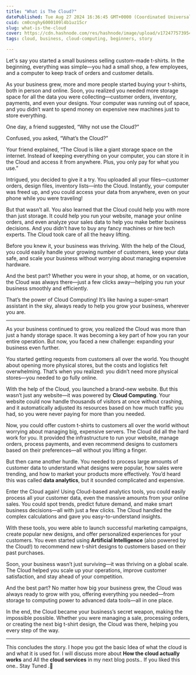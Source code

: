 ```yaml
---
title: "What is The Cloud?"
datePublished: Tue Aug 27 2024 16:36:45 GMT+0000 (Coordinated Universal Time)
cuid: cm0cnghy6000109l4b1uz15cr
slug: what-is-the-cloud
cover: https://cdn.hashnode.com/res/hashnode/image/upload/v1724775739548/8f2f1e97-6c64-4c7e-9c01-a6f3820d16c0.jpeg
tags: cloud, business, cloud-computing, beginners, story

---
```


Let's say you started a small business selling custom-made t-shirts. In the beginning, everything was simple—you had a small shop, a few employees, and a computer to keep track of orders and customer details.

As your business grew, more and more people started buying your t-shirts, both in person and online. Soon, you realized you needed more storage space for all the data you were collecting—customer orders, inventory, payments, and even your designs. Your computer was running out of space, and you didn’t want to spend money on expensive new machines just to store everything.

One day, a friend suggested, “Why not use the Cloud?”

Confused, you asked, “What’s the Cloud?”

Your friend explained, “The Cloud is like a giant storage space on the internet. Instead of keeping everything on your computer, you can store it in the Cloud and access it from anywhere. Plus, you only pay for what you use.”

Intrigued, you decided to give it a try. You uploaded all your files—customer orders, design files, inventory lists—into the Cloud. Instantly, your computer was freed up, and you could access your data from anywhere, even on your phone while you were traveling!

But that wasn’t all. You also learned that the Cloud could help you with more than just storage. It could help you run your website, manage your online orders, and even analyze your sales data to help you make better business decisions. And you didn’t have to buy any fancy machines or hire tech experts. The Cloud took care of all the heavy lifting.

Before you knew it, your business was thriving. With the help of the Cloud, you could easily handle your growing number of customers, keep your data safe, and scale your business without worrying about managing expensive hardware.

And the best part? Whether you were in your shop, at home, or on vacation, the Cloud was always there—just a few clicks away—helping you run your business smoothly and efficiently.

That’s the power of Cloud Computing! It’s like having a super-smart assistant in the sky, always ready to help you grow your business, wherever you are.

---

As your business continued to grow, you realized the Cloud was more than just a handy storage space. It was becoming a key part of how you ran your entire operation. But now, you faced a new challenge: expanding your business even further.

You started getting requests from customers all over the world. You thought about opening more physical stores, but the costs and logistics felt overwhelming. That’s when you realized: you didn’t need more physical stores—you needed to go fully online.

With the help of the Cloud, you launched a brand-new website. But this wasn’t just any website—it was powered by **Cloud Computing**. Your website could now handle thousands of visitors at once without crashing, and it automatically adjusted its resources based on how much traffic you had, so you were never paying for more than you needed.

Now, you could offer custom t-shirts to customers all over the world without worrying about managing big, expensive servers. The Cloud did all the hard work for you. It provided the infrastructure to run your website, manage orders, process payments, and even recommend designs to customers based on their preferences—all without you lifting a finger.

But then came another hurdle. You needed to process large amounts of customer data to understand what designs were popular, how sales were trending, and how to market your products more effectively. You’d heard this was called **data analytics**, but it sounded complicated and expensive.

Enter the Cloud again! Using Cloud-based analytics tools, you could easily process all your customer data, even the massive amounts from your online sales. You could spot trends, predict future demand, and make smart business decisions—all with just a few clicks. The Cloud handled the complex calculations and gave you easy-to-understand insights.

With these tools, you were able to launch successful marketing campaigns, create popular new designs, and offer personalized experiences for your customers. You even started using **Artificial Intelligence** (also powered by the Cloud!) to recommend new t-shirt designs to customers based on their past purchases.

Soon, your business wasn’t just surviving—it was thriving on a global scale. The Cloud helped you scale up your operations, improve customer satisfaction, and stay ahead of your competition.

And the best part? No matter how big your business grew, the Cloud was always ready to grow with you, offering everything you needed—from storage to computing power to advanced data tools—all in one place.

In the end, the Cloud became your business’s secret weapon, making the impossible possible. Whether you were managing a sale, processing orders, or creating the next big t-shirt design, the Cloud was there, helping you every step of the way.

---

This concludes the story. I hope you got the basic Idea of what the cloud is and what it is used for. I will discuss more about **How the cloud actually works** and All the **cloud services** in my next blog posts.. If you liked this one.. Stay Tuned .💖